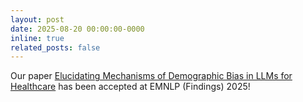 ```yaml
---
layout: post
date: 2025-08-20 00:00:00-0000
inline: true
related_posts: false
---
```


Our paper <a href='https://arxiv.org/abs/2502.13319'>Elucidating Mechanisms of Demographic Bias in LLMs for Healthcare</a> has been accepted at EMNLP (Findings) 2025!
